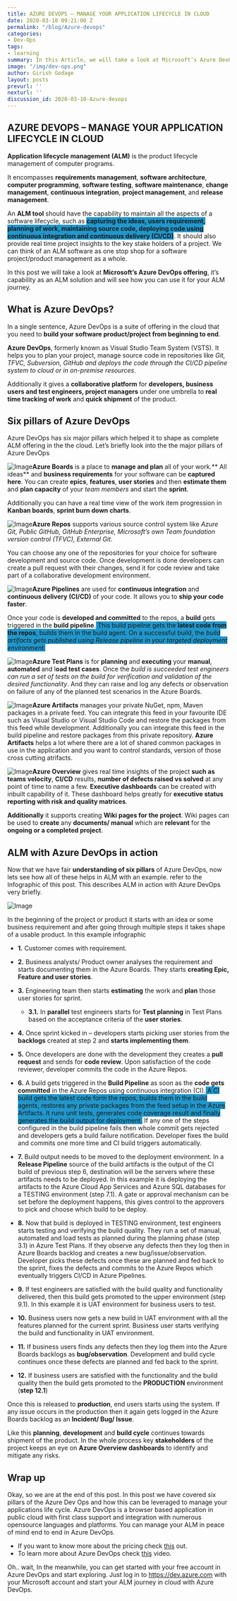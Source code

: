 ```yaml
---
title: AZURE DEVOPS – MANAGE YOUR APPLICATION LIFECYCLE IN CLOUD
date: 2020-03-10 09:21:00 Z
permalink: "/blog/Azure-devops"
categories:
- Dev-Ops
tags:
- learning
summary: In this Article, we will take a look at Microsoft’s Azure DevOps offering, it’s capability as an ALM solution and will see how you can use it for your ALM journey. using Azure DevOps
image: "/img/dev-ops.png"
author: Girish Godage
layout: posts
prevurl: ''
nexturl: ''
discussion_id: 2020-03-10-Azure-devops
---
```


## AZURE DEVOPS – MANAGE YOUR APPLICATION LIFECYCLE IN CLOUD

**Application lifecycle management (ALM)** is the product lifecycle management of computer programs.

It encompasses **requirements management**, **software architecture**, **computer programming**, **software testing**, **software maintenance**, **change management**, **continuous integration**, **project management**, and **release management**.

An **ALM tool** should have the capability to maintain all the aspects of a software lifecycle, such as <span style="background-color: #2197CB">**capturing the ideas, users requirement, planning of work, maintaining source code, deploying code using continuous integration and continuous delivery (CI/CD)**</span>. It should also provide real time project insights to the key stake holders of a project. We can think of an ALM software as one stop shop for a software project/product management as a whole.

In this post we will take a look at **Microsoft’s Azure DevOps offering**, it’s capability as an ALM solution and will see how you can use it for your ALM journey.

## What is Azure DevOps?

In a single sentence, Azure DevOps is a suite of offering in the cloud that you need to **build your software product/project from beginning to end**.

**Azure DevOps**, formerly known as Visual Studio Team System (VSTS). It helps you to plan your project, manage source code in repositories like *Git, TFVC, Subversion, GitHub and deploys the code through the CI/CD pipeline system to cloud or in on-premise resources*. 

Additionally it gives a **collaborative platform** for **developers, business users and test engineers, project managers** under one umbrella to **real time tracking of work** and **quick shipment** of the product.

## Six pillars of Azure DevOps

Azure DevOps has six major pillars which helped it to shape as complete ALM offering in the the cloud. Let’s briefly look into the the major pillars of Azure DevOps

![Image](/img/devops/2/AzureBoard.png "Azure Boards")**Azure Boards** is a place to **manage and plan** all of your work.** All ideas** and **business requirements** for your software can be **captured here**. You can create **epics**, **features**, **user stories** and then **estimate them** and **plan capacity** of your *team members* and start the **sprint**.

Additionally you can have a real time view of the work item progression in **Kanban boards**, **sprint burn down charts**. 

![Image](/img/devops/2/AzureRepos.png "Azure Repos")**Azure Repos**  supports various source control system like *Azure Git, Public GitHub, GitHub Enterprise,  Microsoft’s own Team foundation version control (TFVC), External Git*. 

You can choose any one of the repositories for your choice for software development and source code. Once development is done developers can create a pull request with their changes, send it for code review and take part of a collaborative development environment.

![Image](/img/devops/2/AzurePipeline.png "Azure Pipeline")**Azure Pipelines**  are used for **continuous integration** and **continuous delivery  (CI/CD)** of your code. It allows you to **ship your code faster**. 

Once your code is **developed and committed** to the repos, a **build** gets triggered in the **build pipeline**.<span style="background-color: #2197CB"> This build pipeline gets the **latest code from the repos**, builds them in the build agent. On a successful build, the *build artifacts gets published using Release pipeline in your targeted deployment environment*.</span> 

![Image](/img/devops/2/AzureTestPlans.png "Azure Test Plans")**Azure Test Plans**  is for **planning** and **executing** your **manual**, **automated**  and l**oad test cases**. Once the *build is succeeded test engineers can run a set of tests on the build for verification and validation of the desired functionality*. And they can raise and log any defects or observation on failure  of any of the planned test scenarios in the Azure Boards.

![Image](/img/devops/2/AzureArtifacts.png "Azure Artifacts")**Azure Artifacts**  manages your private NuGet, npm, Maven packages in a private feed. You can integrate this feed in your favourite IDE such as Visual Studio or Visual Studio Code and restore the packages from this feed while development. Additionally you can integrate this feed in the build pipeline and restore packages from this private repository. **Azure Artifacts** helps a lot where there are a lot of shared common packages in use in the application and you want to control standards, version of those cross cutting atrifacts.

![Image](/img/devops/2/AzureOverview.png "Azure Overview")**Azure Overview**  gives real time insights of the project  **such as teams velocity**, **CI/CD** results, **number of defects raised vs solved** at any point of time to name a few. **Executive dashboards** can be created with inbuilt capability of it. These dashboard helps greatly for **executive status reporting with risk and quality matrices**.

**Additionally** it supports creating **Wiki pages for the project**. Wiki pages can be used to **create** any **documents/ manual** which are **relevant** for the **ongoing or a completed project**.

## ALM with Azure DevOps in action

Now that we have fair **understanding of six pillars** of Azure DevOps, now lets see how all of these helps in ALM with an example. refer to the Infographic of  this post. This describes ALM in action with Azure DevOps very briefly.

![Image](/img/devops/2/Azure-DevOps-ALM.png "Azure DevOps ALM")

In the beginning of the project or product it starts with an idea or some business requirement and after going through  multiple steps it takes shape of a usable product. In this example infographic 

- **1.** Customer comes with requirement.
- **2.** Business analysts/ Product owner analyses the requirement and starts documenting them in the Azure Boards. They starts **creating Epic, Feature and user stories**.
- **3.** Engineering team then starts **estimating** the work and **plan** those user stories for sprint.
    - **3.1.** In **parallel** test engineers starts for **Test planning** in Test Plans based on the acceptance criteria of the **user stories**.
  
- **4.** Once sprint kicked in – developers starts picking user stories from the **backlogs** created at step 2 and **starts implementing them**.
- **5.** Once developers are done with the development they creates a **pull request** and sends for **code review**. Upon satisfaction of the code reviewer, developer commits the code in the Azure Repos.
- **6.** A build gets triggered in the **Build Pipeline** as soon as the **code gets committed** in the Azure Repos using continuous integration (CI).<span style="background-color: #2197CB"> A CI build gets the latest code form the repos, builds them in the build agents, restores any private packages from the feed setup in the Azure Artifacts. It runs unit tests, generates code coverage result and finally generates the build output for deployment.</span> If any one of the steps configured in the build pipeline fails then whole commit gets rejected and developers gets a build failure notification. Developer fixes the build and commits one more time and CI build triggers automatically.
- **7.** Build output needs to be moved to the deployment environment. In a **Release Pipeline** source of the build artifacts is the output of the CI build of previous step 6, destination will be the servers where these artifacts needs to be deployed. In this example it is deploying the artifacts to the Azure Cloud App Services and Azure SQL databases for a TESTING environment (step 7.1). A gate or approval mechanism can be set before the deployment happens, this gives control to the approvers to pick and choose which build to be deploy.
- **8.** Now that build is deployed in TESTING environment, test engineers starts testing and verifying the build quality. They run a set of manual, automated and load tests as planned during the planning phase (step 3.1) in Azure Test Plans. If they observe any defects then they log then in Azure Boards backlog and creates a new bug/issue/observation. Developer picks these defects once these are planned and fed back to the sprint, fixes the defects and commits to the Azure Repos which eventually triggers CI/CD in Azure Pipelines.
- **9.** If test engineers are satisfied with the build quality and functionality delivered, then this build gets promoted to the upper environment (step 9.1). In this example it is UAT environment for business users to test.
- **10.** Business users now gets a new build in UAT environment with all the features planned for the current sprint. Business user starts verifying the build and functionality in UAT environment.
- **11.** If business users finds any defects then they log them into the Azure Boards backlogs as **bug/observation**. Development and build cycle continues once these defects are planned and fed back to the sprint.
- **12.** If business users are satisfied with the functionality and the build quality then the build gets promoted to the **PRODUCTION** environment (**step 12.1**)
  
Once this is released to **production**, end users starts using the system. If any issue occurs in the production then it again gets logged in the Azure Boards backlog as an **Incident/ Bug/ Issue**.

Like this **planning**, **development** and **build cycle** continues towards shipment of the product.  In the whole process key **stakeholders** of the project keeps an eye on **Azure Overview dashboards** to identify and mitigate any risks.

## Wrap up

Okay, so we are at the end of this post. In this post we have covered six pillars of the Azure Dev Ops and how this can be leveraged to manage your applications life cycle. Azure DevOps is a browser based application in public cloud with first class support and integration with numerous opensource languages and platforms. You can manage your ALM in peace of mind end to end in Azure DevOps.

* If you want to know more about the pricing check [this](https://azure.microsoft.com/en-gb/pricing/details/devops/azure-devops-services/) out.
* To learn more about Azure DevOps check [this](https://www.youtube.com/watch?v=kn2f5a2Z_n4) video.

Oh.. wait, In the meanwhile, you can get started with your free account in Azure DevOps and start exploring. Just log in to https://dev.azure.com with your Microsoft account and start your ALM journey in cloud with Azure DevOps.



